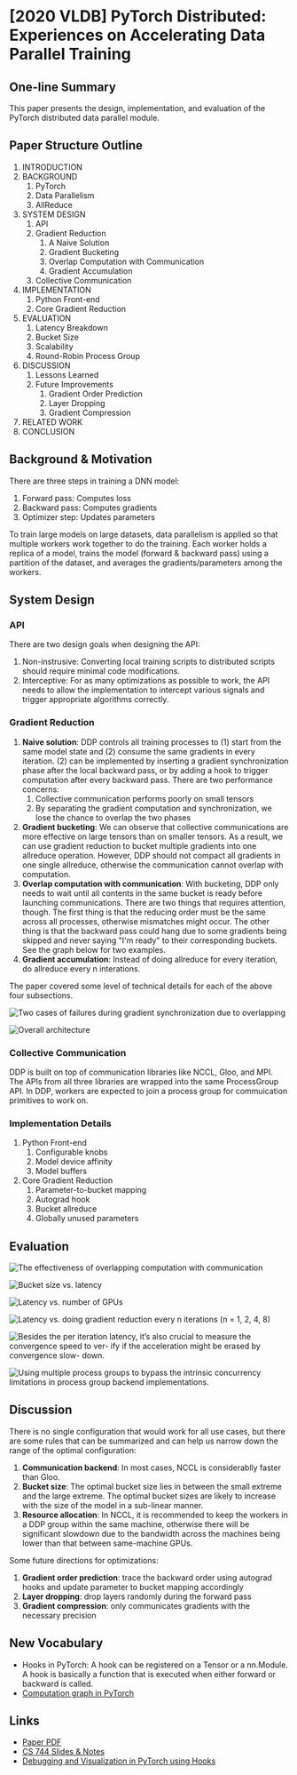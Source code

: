 # \[2020 VLDB] PyTorch Distributed: Experiences on Accelerating Data Parallel Training

## One-line Summary

This paper presents the design, implementation, and evaluation of the PyTorch distributed data parallel module.

## Paper Structure Outline

1. INTRODUCTION
2. BACKGROUND
   1. PyTorch
   2. Data Parallelism
   3. AllReduce
3. SYSTEM DESIGN
   1. API
   2. Gradient Reduction
      1. A Naive Solution
      2. Gradient Bucketing
      3. Overlap Computation with Communication
      4. Gradient Accumulation
   3. Collective Communication
4. IMPLEMENTATION
   1. Python Front-end
   2. Core Gradient Reduction
5. EVALUATION
   1. Latency Breakdown
   2. Bucket Size
   3. Scalability
   4. Round-Robin Process Group
6. DISCUSSION
   1. Lessons Learned
   2. Future Improvements
      1. Gradient Order Prediction
      2. Layer Dropping
      3. Gradient Compression
7. RELATED WORK
8. CONCLUSION

## Background & Motivation

There are three steps in training a DNN model:

1. Forward pass: Computes loss
2. Backward pass: Computes gradients
3. Optimizer step: Updates parameters

To train large models on large datasets, data parallelism is applied so that multiple workers work together to do the training. Each worker holds a replica of a model, trains the model (forward & backward pass) using a partition of the dataset, and averages the gradients/parameters among the workers.

## System Design

### API

There are two design goals when designing the API:

1. Non-instrusive: Converting local training scripts to distributed scripts should require minimal code modifications.
2. Interceptive: For as many optimizations as possible to work, the API needs to allow the implementation to intercept various signals and trigger appropriate algorithms correctly.

### Gradient Reduction

1. **Naive solution**: DDP controls all training processes to (1) start from the same model state and (2) consume the same gradients in every iteration. (2) can be implemented by inserting a gradient synchronization phase after the local backward pass, or by adding a hook to trigger computation after every backward pass. There are two performance concerns:
   1. Collective communication performs poorly on small tensors
   2. By separating the gradient computation and synchronization, we lose the chance to overlap the two phases
2. **Gradient bucketing**: We can observe that collective communications are more effective on large tensors than on smaller tensors. As a result, we can use gradient reduction to bucket multiple gradients into one allreduce operation. However, DDP should not compact all gradients in one single allreduce, otherwise the communication cannot overlap with computation.
3. **Overlap computation with communication**: With bucketing, DDP only needs to wait until all contents in the same bucket is ready before launching communications. There are two things that requires attention, though. The first thing is that the reducing order must be the same across all processes, otherwise mismatches might occur. The other thing is that the backward pass could hang due to some gradients being skipped and never saying "I'm ready" to their corresponding buckets. See the graph below for two examples.
4. **Gradient accumulation**: Instead of doing allreduce for every iteration, do allreduce every n interations.

The paper covered some level of technical details for each of the above four subsections.

![Two cases of failures during gradient synchronization due to overlapping](<../../.gitbook/assets/Screen Shot 2020-12-18 at 9.44.12 PM.png>)

![Overall architecture](<../../.gitbook/assets/Screen Shot 2020-12-18 at 10.07.47 PM.png>)

### Collective Communication

DDP is built on top of communication libraries like NCCL, Gloo, and MPI. The APIs from all three libraries are wrapped into the same ProcessGroup API. In DDP, workers are expected to join a process group for commuication primitives to work on.

### Implementation Details

1. Python Front-end
   1. Configurable knobs
   2. Model device affinity
   3. Model buffers
2. Core Gradient Reduction
   1. Parameter-to-bucket mapping
   2. Autograd hook
   3. Bucket allreduce
   4. Globally unused parameters

## Evaluation

![The effectiveness of overlapping computation with communication](<../../.gitbook/assets/Screen Shot 2020-12-19 at 6.09.59 PM.png>)

![Bucket size vs. latency](<../../.gitbook/assets/Screen Shot 2020-12-19 at 10.51.29 PM.png>)

![Latency vs. number of GPUs](<../../.gitbook/assets/Screen Shot 2020-12-19 at 10.54.14 PM.png>)

![Latency vs. doing gradient reduction every n iterations (n = 1, 2, 4, 8)](<../../.gitbook/assets/Screen Shot 2020-12-19 at 10.55.45 PM.png>)

![Besides the per iteration latency, it’s also crucial to measure the convergence speed to ver- ify if the acceleration might be erased by convergence slow- down.](<../../.gitbook/assets/Screen Shot 2020-12-19 at 11.10.08 PM.png>)

![Using multiple process groups to bypass the intrinsic concurrency limitations in process group backend implementations.](<../../.gitbook/assets/Screen Shot 2020-12-19 at 11.12.35 PM.png>)

## Discussion

There is no single configuration that would work for all use cases, but there are some rules that can be summarized and can help us narrow down the range of the optimal configuration:

1. **Communication backend**: In most cases, NCCL is considerablly faster than Gloo.
2. **Bucket size**: The optimal bucket size lies in between the small extreme and the large extreme. The optimal bucket sizes are likely to increase with the size of the model in a sub-linear manner.
3. **Resource allocation**: In NCCL, it is recommended to keep the workers in a DDP group within the same machine, otherwise there will be significant slowdown due to the bandwidth across the machines being lower than that between same-machine GPUs.

Some future directions for optimizations:

1. **Gradient order prediction**: trace the backward order using autograd hooks and update parameter to bucket mapping accordingly
2. **Layer dropping**: drop layers randomly during the forward pass
3. **Gradient compression**: only communicates gradients with the necessary precision

## New Vocabulary

* Hooks in PyTorch: A hook can be registered on a Tensor or a nn.Module. A hook is basically a function that is executed when either forward or backward is called.
* [Computation graph in PyTorch](https://jdhao.github.io/2017/11/12/pytorch-computation-graph/)

## Links

* [Paper PDF](https://arxiv.org/pdf/2006.15704.pdf)
* [CS 744 Slides & Notes](http://pages.cs.wisc.edu/\~shivaram/cs744-fa20-slides/cs744-pytorch-notes.pdf)
* [Debugging and Visualization in PyTorch using Hooks](https://blog.paperspace.com/pytorch-hooks-gradient-clipping-debugging/)
